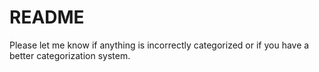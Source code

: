 # README

Please let me know if anything is incorrectly categorized or if you have a better categorization system.
